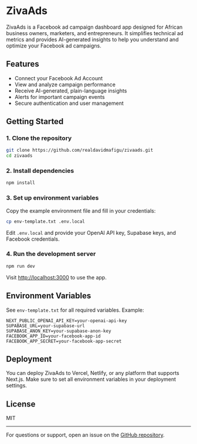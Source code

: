 # ZivaAds

ZivaAds is a Facebook ad campaign dashboard app designed for African business owners, marketers, and entrepreneurs. It simplifies technical ad metrics and provides AI-generated insights to help you understand and optimize your Facebook ad campaigns.

## Features
- Connect your Facebook Ad Account
- View and analyze campaign performance
- Receive AI-generated, plain-language insights
- Alerts for important campaign events
- Secure authentication and user management

## Getting Started

### 1. Clone the repository
```bash
git clone https://github.com/realdavidmafigu/zivaads.git
cd zivaads
```

### 2. Install dependencies
```bash
npm install
```

### 3. Set up environment variables
Copy the example environment file and fill in your credentials:
```bash
cp env-template.txt .env.local
```
Edit `.env.local` and provide your OpenAI API key, Supabase keys, and Facebook credentials.

### 4. Run the development server
```bash
npm run dev
```
Visit [http://localhost:3000](http://localhost:3000) to use the app.

## Environment Variables
See `env-template.txt` for all required variables. Example:
```
NEXT_PUBLIC_OPENAI_API_KEY=your-openai-api-key
SUPABASE_URL=your-supabase-url
SUPABASE_ANON_KEY=your-supabase-anon-key
FACEBOOK_APP_ID=your-facebook-app-id
FACEBOOK_APP_SECRET=your-facebook-app-secret
```

## Deployment
You can deploy ZivaAds to Vercel, Netlify, or any platform that supports Next.js. Make sure to set all environment variables in your deployment settings.

## License
MIT

---

For questions or support, open an issue on the [GitHub repository](https://github.com/realdavidmafigu/zivaads).
